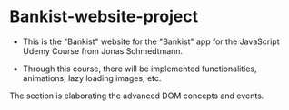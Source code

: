 # Bankist-website-project
- This is the "Bankist" website for the "Bankist" app for the JavaScript Udemy Course from Jonas Schmedtmann.

- Through this course, there will be implemented functionalities, animations, lazy loading images, etc.

The section is elaborating the advanced DOM concepts and events.
